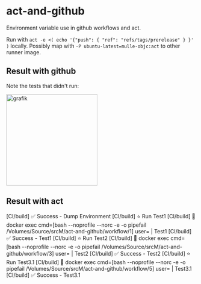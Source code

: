 # act-and-github

Environment variable use in github workflows and act.

Run with `act -e <( echo '{"push": { "ref": "refs/tags/prerelease" } }' )` locally.
Possibly map with `-P ubuntu-latest=mulle-objc:act` to other runner image.

## Result with github

Note the tests that didn't run:

<img width="242" alt="grafik" src="https://user-images.githubusercontent.com/1381995/126327194-79c88e1d-d943-4d1b-86e4-45012ef05009.png">

## Result with act

[CI/build]   ✅  Success - Dump Environment
[CI/build] ⭐  Run Test1
[CI/build]   🐳  docker exec cmd=[bash --noprofile --norc -e -o pipefail /Volumes/Source/srcM/act-and-github/workflow/1] user=
| Test1
[CI/build]   ✅  Success - Test1
[CI/build] ⭐  Run Test2
[CI/build]   🐳  docker exec cmd=[bash --noprofile --norc -e -o pipefail /Volumes/Source/srcM/act-and-github/workflow/3] user=
| Test2
[CI/build]   ✅  Success - Test2
[CI/build] ⭐  Run Test3.1
[CI/build]   🐳  docker exec cmd=[bash --noprofile --norc -e -o pipefail /Volumes/Source/srcM/act-and-github/workflow/5] user=
| Test3.1
[CI/build]   ✅  Success - Test3.1
